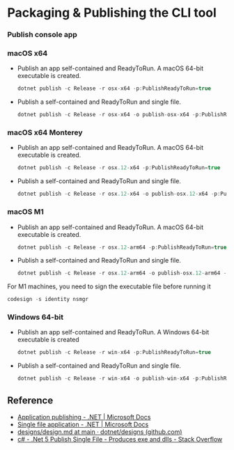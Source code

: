 # Packaging & Publishing the CLI tool

### Publish console app

### macOS x64 
- Publish an app self-contained and ReadyToRun. A macOS 64-bit executable is created.
	```csharp
	dotnet publish -c Release -r osx-x64 -p:PublishReadyToRun=true
	```
- Publish a self-contained and ReadyToRun and single file.
	```csharp
	dotnet publish -c Release -r osx-x64 -o publish-osx-x64 -p:PublishReadyToRun=true -p:PublishSingleFile=true -p:PublishTrimmed=true --self-contained true -p:IncludeNativeLibrariesForSelfExtract=true -p:UseAppHost=true
	```
### macOS x64 Monterey
- Publish an app self-contained and ReadyToRun. A macOS 64-bit executable is created.
	```csharp
	dotnet publish -c Release -r osx.12-x64 -p:PublishReadyToRun=true
	```
- Publish a self-contained and ReadyToRun and single file.
	```csharp
	dotnet publish -c Release -r osx.12-x64 -o publish-osx.12-x64 -p:PublishReadyToRun=true -p:PublishSingleFile=true -p:PublishTrimmed=true --self-contained true -p:IncludeNativeLibrariesForSelfExtract=true -p:UseAppHost=true
	```

### macOS M1
- Publish an app self-contained and ReadyToRun. A macOS 64-bit executable is created.
	```csharp
	dotnet publish -c Release -r osx.12-arm64 -p:PublishReadyToRun=true
	```
- Publish a self-contained and ReadyToRun and single file.
	```csharp
	dotnet publish -c Release -r osx.12-arm64 -o publish-osx.12-arm64 -p:PublishReadyToRun=true -p:PublishSingleFile=true -p:PublishTrimmed=true --self-contained true -p:IncludeNativeLibrariesForSelfExtract=true -p:UseAppHost=true
	```

For M1 machines, you need to sign the executable file before running it
```csharp
codesign -s identity nsmgr
```

### Windows 64-bit
- Publish an app self-contained and ReadyToRun. A Windows 64-bit executable is created
	```csharp
	dotnet publish -c Release -r win-x64 -p:PublishReadyToRun=true
	```

- Publish a self-contained and ReadyToRun and single file.
	```csharp
	dotnet publish -c Release -r win-x64 -o publish-win-x64 -p:PublishReadyToRun=true -p:PublishSingleFile=true -p:PublishTrimmed=true --self-contained true -p:IncludeNativeLibrariesForSelfExtract=true -p:UseAppHost=true
	```

## Reference
- [Application publishing - .NET | Microsoft Docs](https://docs.microsoft.com/en-us/dotnet/core/deploying/)
- [Single file application - .NET | Microsoft Docs](https://docs.microsoft.com/en-us/dotnet/core/deploying/single-file/overview#other-considerations)
- [designs/design.md at main · dotnet/designs (github.com)](https://github.com/dotnet/designs/blob/main/accepted/2020/single-file/design.md#user-experience)
- [c# - .Net 5 Publish Single File - Produces exe and dlls - Stack Overflow](https://stackoverflow.com/questions/65170327/net-5-publish-single-file-produces-exe-and-dlls)

